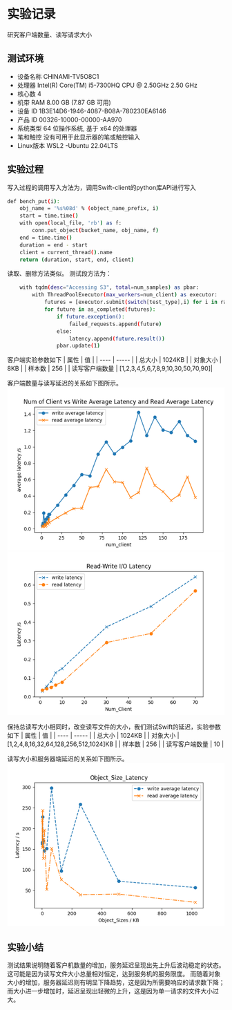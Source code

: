 # 实验记录
研究客户端数量、读写请求大小
## 测试环境
- 设备名称	CHINAMI-TV5O8C1
- 处理器	Intel(R) Core(TM) i5-7300HQ CPU @ 2.50GHz   2.50 GHz
- 核心数    4
- 机带 RAM	8.00 GB (7.87 GB 可用)
- 设备 ID	1B3E14D6-1946-4087-B08A-780230EA6146
- 产品 ID	00326-10000-00000-AA970
- 系统类型	64 位操作系统, 基于 x64 的处理器
- 笔和触控	没有可用于此显示器的笔或触控输入
- Linux版本 WSL2 -Ubuntu 22.04LTS

## 实验过程

写入过程的调用写入方法为，调用Swift-client的python库API进行写入
```bash
def bench_put(i):
    obj_name = '%s%08d' % (object_name_prefix, i) 
    start = time.time()
    with open(local_file, 'rb') as f:
        conn.put_object(bucket_name, obj_name, f) 
    end = time.time()
    duration = end - start
    client = current_thread().name
    return (duration, start, end, client)
```
读取、删除方法类似。
测试段方法为：
```bash
    with tqdm(desc="Accessing S3", total=num_samples) as pbar:
        with ThreadPoolExecutor(max_workers=num_client) as executor:
            futures = [executor.submit(switch[test_type],i) for i in range(num_samples)]
            for future in as_completed(futures):
                if future.exception():
                    failed_requests.append(future)
                else:
                    latency.append(future.result()) 
                pbar.update(1)
```

客户端实验参数如下
| 属性 | 值 |
| ---- | ----- |
| 总大小 | 1024KB |
| 对象大小 | 8KB |
| 样本数 | 256 |
| 读写客户端数量 | [1,2,3,4,5,6,7,8,9,10,30,50,70,90]|

客户端数量与读写延迟的关系如下图所示。
![num_clients](figure/num_clients---average_latency.png)
![num_clients2](figure/num_clients_latency.png)

保持总读写大小相同时，改变读写文件的大小，我们测试Swift的延迟，实验参数如下
| 属性 | 值 |
| ---- | ----- |
| 总大小 | 1024KB |
| 对象大小 | [1,2,4,8,16,32,64,128,256,512,1024]KB |
| 样本数 | 256 |
| 读写客户端数量 | 10 |

读写大小和服务器端延迟的关系如下图所示。
![num_server](figure/object_sizes_latency.png)

## 实验小结
测试结果说明随着客户机数量的增加，服务延迟呈现出先上升后波动稳定的状态。这可能是因为读写文件大小总量相对恒定，达到服务机的服务限度。
而随着对象大小的增加，服务器延迟则有明显下降趋势，这是因为所需要响应的请求数下降；而大小进一步增加时，延迟呈现出轻微的上升，这是因为单一请求的文件大小过大。